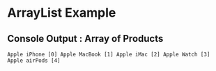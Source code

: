 # ArrayList Example 
## Console Output : Array of Products
`Apple iPhone [0]
Apple MacBook [1]
Apple iMac [2]
Apple Watch [3]
Apple airPods [4]`
